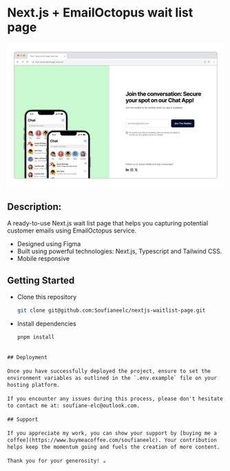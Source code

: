 # Next.js + EmailOctopus wait list page

![Page preview](./preview.png)

## Description:

A ready-to-use Next.js wait list page that helps you capturing potential customer emails using EmailOctopus service.

- Designed using Figma
- Built using powerful technologies: Next.js, Typescript and Tailwind CSS.
- Mobile responsive

## Getting Started

- Clone this repository

  ```bash
  git clone git@github.com:Soufianeelc/nextjs-waitlist-page.git
  ```

- Install dependencies
  ```bash
  pnpm install
  ```

```

## Deployment

Once you have successfully deployed the project, ensure to set the environment variables as outlined in the `.env.example` file on your hosting platform.

If you encounter any issues during this process, please don't hesitate to contact me at: soufiane-elc@outlook.com.

## Support

If you appreciate my work, you can show your support by [buying me a coffee](https://www.buymeacoffee.com/soufianeelc). Your contribution helps keep the momentum going and fuels the creation of more content.

Thank you for your generosity! ☕
